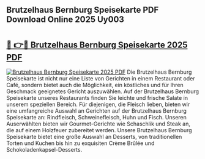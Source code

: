 ## Brutzelhaus Bernburg Speisekarte PDF Download Online 2025 Uy003

# <h2><a href="http://gcaclf.nevu.top/?p=Brutzelhaus+Bernburg+Speisekarte">🔗 👉🔴 Brutzelhaus Bernburg Speisekarte 2025 PDF</a></h2>

[![Brutzelhaus Bernburg Speisekarte 2025 PDF](https://i.imgur.com/dBaPXMq.png)](http://gcaclf.nevu.top/?p=Brutzelhaus+Bernburg+Speisekarte)
Die Brutzelhaus Bernburg Speisekarte ist nicht nur eine Liste von Gerichten in einem Restaurant oder Café, sondern bietet auch die Möglichkeit, ein köstliches und für Ihren Geschmack geeignetes Gericht auszuwählen. Auf der Brutzelhaus Bernburg Speisekarte unseres Restaurants finden Sie leichte und frische Salate in unserem speziellen Bereich. Für diejenigen, die Fleisch lieben, bieten wir eine umfangreiche Auswahl an Gerichten auf der Brutzelhaus Bernburg Speisekarte an: Rindfleisch, Schweinefleisch, Huhn und Fisch. Unseren Auserwählten bieten wir Gourmet-Gerichte wie Schaschlik und Steak an, die auf einem Holzfeuer zubereitet werden. Unsere Brutzelhaus Bernburg Speisekarte bietet eine große Auswahl an Desserts, von traditionellen Torten und Kuchen bis hin zu exquisiten Crème Brûlée und Schokoladenkapsel-Desserts.
